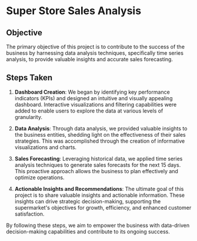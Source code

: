 # Super Store Sales Analysis

## Objective

The primary objective of this project is to contribute to the success of the business by harnessing data analysis techniques, specifically time series analysis, to provide valuable insights and accurate sales forecasting.

## Steps Taken

1. **Dashboard Creation**: We began by identifying key performance indicators (KPIs) and designed an intuitive and visually appealing dashboard. Interactive visualizations and filtering capabilities were added to enable users to explore the data at various levels of granularity.

2. **Data Analysis**: Through data analysis, we provided valuable insights to the business entities, shedding light on the effectiveness of their sales strategies. This was accomplished through the creation of informative visualizations and charts.

3. **Sales Forecasting**: Leveraging historical data, we applied time series analysis techniques to generate sales forecasts for the next 15 days. This proactive approach allows the business to plan effectively and optimize operations.

4. **Actionable Insights and Recommendations**: The ultimate goal of this project is to share valuable insights and actionable information. These insights can drive strategic decision-making, supporting the supermarket's objectives for growth, efficiency, and enhanced customer satisfaction.

By following these steps, we aim to empower the business with data-driven decision-making capabilities and contribute to its ongoing success.
